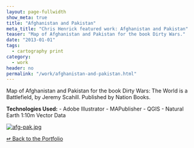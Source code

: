 ```yaml
---
layout: page-fullwidth
show_meta: true
title: "Afghanistan and Pakistan"
meta_title: "Chris Henrick featured work: Afghanistan and Pakistan"
teaser: "Map of Afghanistan and Pakistan for the book Dirty Wars."
date: "2013-01-01"
tags:
  - cartography print 
category:
  - work
header: no
permalink: "/work/afghanistan-and-pakistan.html"
---
```



Map of Afghanistan and Pakistan for the book Dirty Wars: The World is a Battlefield, by Jeremy Scahill. Published by Nation Books.

<strong>Technologies Used:</strong>  - Adobe Illustrator  - MAPublisher  - QGIS  - Natural Earth 1:10m Vector Data 


  <a href="{{site.url}}{{site.baseurl}}/images/afg-pak.jpg" target="_blank">
    <img class="portfolio" src="{{site.url}}{{site.baseurl}}/images/afg-pak.jpg" alt="afg-pak.jpg">
  </a>



[<span class="back-arrow">&#8619;</span> Back to the Portfolio](/work/)
